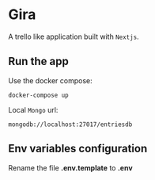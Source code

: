 # Gira

A trello like application built with `Nextjs`.

## Run the app

Use the docker compose:

```
docker-compose up
```

Local `Mongo` url:

```
mongodb://localhost:27017/entriesdb
```

## Env variables configuration

Rename the file __.env.template__ to __.env__
